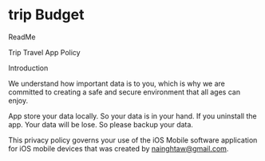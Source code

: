 # trip Budget
ReadMe

Trip Travel App Policy

Introduction

We understand how important data is to you, which is why we are committed to creating a safe and secure environment that all ages can enjoy. 

App store your data locally. So your data is in your hand. If you uninstall the app. Your data will be lose. So please backup your data.

This privacy policy governs your use of the iOS Mobile software application for iOS mobile devices that was created by nainghtaw@gmail.com.
